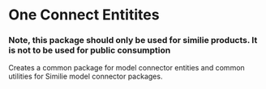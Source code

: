 # One Connect Entitites

### Note, this package should only be used for similie products. It is not to be used for public consumption

Creates a common package for model connector entities and common utilities for Similie model connector packages.
